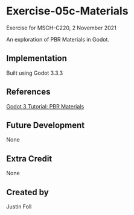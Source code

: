 # Exercise-05c-Materials
Exercise for MSCH-C220, 2 November 2021

An exploration of PBR Materials in Godot.

## Implementation
Built using Godot 3.3.3

## References
[Godot 3 Tutorial: PBR Materials](https://www.youtube.com/watch?v=pM5j8x71HcE)

## Future Development
None

## Extra Credit
None

## Created by 
Justin Foll
